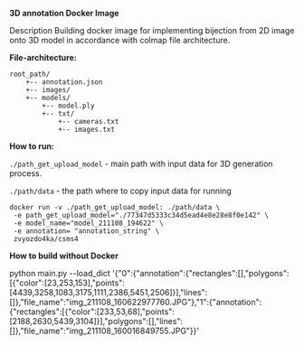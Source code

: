 **3D annotation Docker Image**


Description
Building docker image for implementing bijection from 2D image onto 3D model in accordance with colmap file architecture.

**File-architecture:**
```
root_path/
	+-- annotation.json
	+-- images/
	+-- models/	
		+-- model.ply
		+-- txt/
			+-- cameras.txt
			+-- images.txt
```

**How to run:**

`./path_get_upload_model` - main path with input data for 3D generation process.

`./path/data` - the path where to copy input data for running

```
docker run -v ./path_get_upload_model: ./path/data \
 -e path_get_upload_model="./77347d5333c34d5ead4e8e28e8f0e142" \
 -e model_name="model_211108_194622" \
 -e annotation= "annotation_string" \
 zvyozdo4ka/csms4
```

**How to build without Docker**

python main.py --load_dict '{"0":{"annotation":{"rectangles":[],"polygons":[{"color":[23,253,153],"points":[4439,3258,1083,3175,1111,2386,5451,2506]}],"lines":[]},"file_name":"img_211108_160622977760.JPG"},"1":{"annotation":{"rectangles":[{"color":[233,53,68],"points":[2188,2630,5439,3104]}],"polygons":[],"lines":[]},"file_name":"img_211108_160016849755.JPG"}}'
